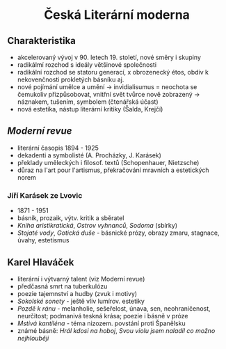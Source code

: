 # <div style="text-align: center">Česká Literární moderna</div>

## Charakteristika

- akcelerovaný vývoj v 90. letech 19. století, nové směry i skupiny
- radikálmí rozchod s ideály většinové společnosti
- radikální rozchod se statoru generací, x obrozenecký étos, obdiv k nekovenčnosti prokletých básníku aj.
- nové pojímání umělce a umění -> invidialisumus = neochota se čemukoliv přizpůsobovat, vnitřní svět tvůrce nově zobrazený -> náznakem, tušením, symbolem (čtenářská účast)
- nová estetika, nástup literární kritiky (Šalda, Krejčí)

## *Moderní revue*

- literární časopis 1894 - 1925
- dekadenti a symbolisté (A. Procházky, J. Karásek)
- překlady uměleckých i filosof. textů (Schopenhauer, Nietzsche)
- důraz na l'art pour l'artismus, překračování mravních a estetických norem

### Jiří Karásek ze Lvovic

- 1871 - 1951
- básník, prozaik, výtv. kritik a sběratel
- *Kniha aristikratická*, *Ostrov vyhnanců*, *Sodoma* (sbírky)
- *Stojaté vody*, *Gotická duše* - básnické prózy, obrazy zmaru, stagnace, úvahy, estetismus

## Karel Hlaváček

- literární i výtvarný talent (viz Moderní revue)
- předčasná smrt na tuberkulózu
- poezie tajemnství a hudby (zvuk i motivy)
- *Sokolské sonety* - ještě vliv lumírov. estetiky
- *Pozdě k ránu* - melanholie, sešeřelost, únava, sen, neohraničenost, neurčitost; podmanivá teskná krása; poezie i básně v próze
- *Mstivá kantiléna* - téma nizozem. povstání proti Španělsku
- známé básně: *Hrál kdosi na hoboj*, *Svou violu jsem naladil co možno nejhlouběji*


